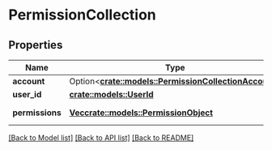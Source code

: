 # PermissionCollection

## Properties

Name | Type | Description | Notes
------------ | ------------- | ------------- | -------------
**account** | Option<[**crate::models::PermissionCollectionAccount**](PermissionCollection_account.md)> |  | [optional]
**user_id** | [**crate::models::UserId**](userId.md) |  | 
**permissions** | [**Vec<crate::models::PermissionObject>**](PermissionObject.md) | A list of the permissions | 

[[Back to Model list]](./README.md#documentation-for-models) [[Back to API list]](./README.md#documentation-for-api-endpoints) [[Back to README]](./README.md)


